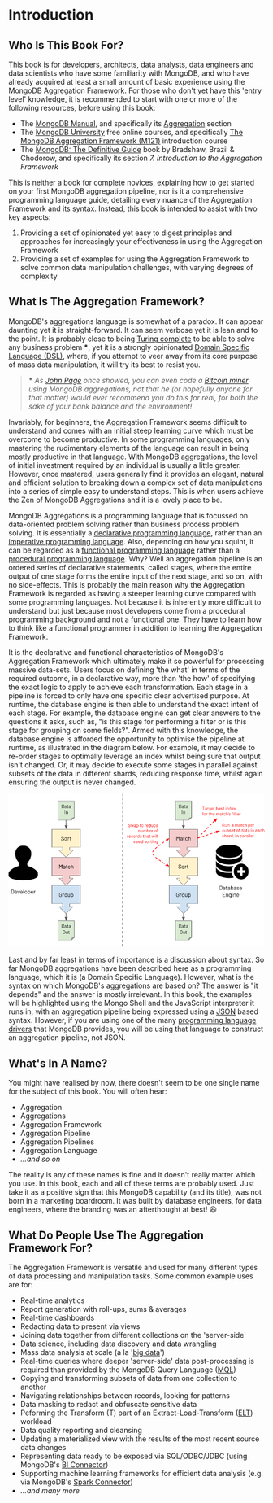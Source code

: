 # Introduction

## Who Is This Book For? 

This book is for developers, architects, data analysts, data engineers and data scientists who have some familiarity with MongoDB, and who have already acquired at least a small amount of basic experience using the MongoDB Aggregation Framework. For those who don't yet have this 'entry level' knowledge, it is recommended to start with one or more of the following resources, before using this book:

 * The [MongoDB Manual](https://docs.mongodb.com/manual/), and specifically its [Aggregation](https://docs.mongodb.com/manual/aggregation/) section
 * The [MongoDB University](https://university.mongodb.com/) free online courses, and specifically [The MongoDB Aggregation Framework (M121)](https://university.mongodb.com/courses/M121/about) introduction course
 * The [MongoDB: The Definitive Guide](https://www.oreilly.com/library/view/mongodb-the-definitive/9781491954454/) book by Bradshaw, Brazil & Chodorow, and specifically its section _7. Introduction to the Aggregation Framework_

This is neither a book for complete novices, explaining how to get started on your first MongoDB aggregation pipeline, nor is it a comprehensive programming language guide, detailing every nuance of the Aggregation Framework and its syntax. Instead, this book is intended to assist with two key aspects:

 1. Providing a set of opinionated yet easy to digest principles and approaches for increasingly your effectiveness in using the Aggregation Framework
 2. Providing a set of examples for using the Aggregation Framework to solve common data manipulation challenges, with varying degrees of complexity


## What Is The Aggregation Framework?

MongoDB's aggregations language is somewhat of a paradox. It can appear daunting yet it is straight-forward. It can seem verbose yet it is lean and to the point. It is probably close to being [Turing complete](https://en.wikipedia.org/wiki/Turing_completeness) to be able to solve any business problem __*__, yet it is a strongly opinionated [Domain Specific Language (DSL)](https://en.wikipedia.org/wiki/Domain-specific_language), where, if you attempt to veer away from its core purpose of mass data manipulation, it will try its best to resist you.

> __*__ _As [John Page](http://ilearnasigoalong.blogspot.com/) once showed, you can even code a [Bitcoin miner](https://github.com/johnlpage/MongoAggMiner) using MongoDB aggregations, not that he (or hopefully anyone for that matter) would ever recommend you do this for real, for both the sake of your bank balance and the environment!_

Invariably, for beginners, the Aggregation Framework seems difficult to understand and comes with an initial steep learning curve which must be overcome to become productive. In some programming languages, only mastering the rudimentary elements of the language can result in being mostly productive in that language. With MongoDB aggregations, the level of initial investment required by an individual is usually a little greater. However, once mastered, users generally find it provides an elegant, natural and efficient solution to breaking down a complex set of data manipulations into a series of simple easy to understand steps. This is when users achieve the Zen of MongoDB Aggregations and it is a lovely place to be.

MongoDB Aggregations is a programming language that is focussed on data-oriented problem solving rather than business process problem solving. It is essentially a [declarative programming language](https://en.wikipedia.org/wiki/Declarative_programming), rather than an [imperative programming language](https://en.wikipedia.org/wiki/Imperative_programming). Also, depending on how you squint, it can be regarded as a [functional programming language](https://en.wikipedia.org/wiki/Functional_programming) rather than a [procedural programming language](https://en.wikipedia.org/wiki/Procedural_programming). Why? Well an aggregation pipeline is an ordered series of declarative statements, called stages, where the entire output of one stage forms the entire input of the next stage, and so on, with no side-effects. This is probably the main reason why the Aggregation Framework is regarded as having a steeper learning curve compared with some programming languages. Not because it is inherently more difficult to understand but just because most developers come from a procedural programming background and not a functional one. They have to learn how to think like a functional programmer in addition to learning the Aggregation Framework.

It is the declarative and functional characteristics of MongoDB's Aggregation Framework which ultimately make it so powerful for processing massive data-sets. Users focus on defining 'the what' in terms of the required outcome, in a declarative way, more than 'the how' of specifying the exact logic to apply to achieve each transformation. Each stage in a pipeline is forced to only have one specific clear advertised purpose. At runtime, the database engine is then able to understand the exact intent of each stage. For example, the database engine can get clear answers to the questions it asks, such as, "is this stage for performing a filter or is this stage for grouping on some fields?". Armed with this knowledge, the database engine is afforded the opportunity to optimise the pipeline at runtime, as illustrated in the diagram below. For example, it may decide to re-order stages to optimally leverage an index whilst being sure that output isn't changed. Or, it may decide to execute some stages in parallel against subsets of the data in different shards, reducing response time, whilst again ensuring the output is never changed.

![DB Engine Aggregations Optimisations](./pics/optimise.png)

Last and by far least in terms of importance is a discussion about syntax. So far MongoDB aggregations have been described here as a programming language, which it is (a Domain Specific Language). However, what is the syntax on which MongoDB's aggregations are based on? The answer is "it depends" and the answer is mostly irrelevant. In this book, the examples will be highlighted using the Mongo Shell and the JavaScript interpreter it runs in, with an aggregation pipeline being expressed using a [JSON](https://en.wikipedia.org/wiki/JSON) based syntax. However, if you are using one of the many [programming language drivers](https://docs.mongodb.com/drivers/) that MongoDB provides, you will be using that language to construct an aggregation pipeline, not JSON.


## What's In A Name?

You might have realised by now, there doesn't seem to be one single name for the subject of this book. You will often hear:

* Aggregation
* Aggregations
* Aggregation Framework
* Aggregation Pipeline
* Aggregation Pipelines
* Aggregation Language
* _...and so on_

The reality is any of these names is fine and it doesn't really matter which you use. In this book, each and all of these terms are probably used. Just take it as a positive sign that this MongoDB capability (and its title), was not born in a marketing boardroom. It was built by database engineers, for data engineers, where the branding was an afterthought at best! &#128518;


## What Do People Use The Aggregation Framework For?

The Aggregation Framework is versatile and used for many different types of data processing and manipulation tasks. Some common example uses are for:

* Real-time analytics
* Report generation with roll-ups, sums & averages
* Real-time dashboards
* Redacting data to present via views
* Joining data together from different collections on the 'server-side'
* Data science, including data discovery and data wrangling
* Mass data analysis at scale (a la '[big data](https://en.wikipedia.org/wiki/Big_data)')
* Real-time queries where deeper 'server-side' data post-processing is required than provided by the MongoDB Query Language ([MQL](https://docs.mongodb.com/manual/crud/))
* Copying and transforming subsets of data from one collection to another
* Navigating relationships between records, looking for patterns
* Data masking to redact and obfuscate sensitive data
* Peforming the Transform (T) part of an Extract-Load-Transform ([ELT](https://en.wikipedia.org/wiki/Extract,_load,_transform)) workload
* Data quality reporting and cleansing
* Updating a materialized view with the results of the most recent source data changes
* Representing data ready to be exposed via SQL/ODBC/JDBC (using MongoDB's [BI Connector](https://docs.mongodb.com/bi-connector/))
* Supporting machine learning frameworks for efficient data analysis (e.g. via MongoDB's [Spark Connector](https://docs.mongodb.com/spark-connector))
* _...and many more_

